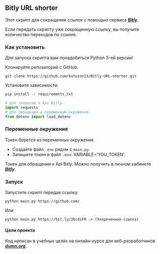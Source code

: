 ## Bitly URL shorter

Этот скрипт для сокращения ссылок с помощью сервиса ***[Bitly](https://bitly.com/)***.

Если передать скрипту уже сокращенную ссылку, вы получите количество переходов по ссылке.

### Как установить
Для запуска скрипта вам понадобиться Python 3-ей версии!

Клонируйте репозиторий с GitHub.
```
git clone https://github.com/kutuzov13/Bitly-URL-shorter.git
```
Установите зависимости.
```cmd
pip install -r requirements.txt
```

```python
# для запросов к Api Bitly.
import requests 
# для обращения к переменным окружения.
from dotenv import load_dotenv 
```
### Переменные окружения
Токен берется из переменных окружения.
- Создайте файл ```.env``` рядом с ```main.py```.
- Запишите токен в файл ```.env```: VARIABLE='YOU_TOKEN'.

Токен для обращения к Api Bitly. Можно получить в личном кабинете ***[Bitly](https://bitly.com/)***.

### Запуск
Запустите скрипт передав ссылку:
```
python main.py https://github.com/
```
Или
```
python main.py https://bit.ly/3bcdiFH -> (Укороченная ссылка)
```

#### Цели проекта
Код написан в учебных целях на онлайн-курсе для веб-разработчиков ***[dvmn.org](https://dvmn.org/modules/)***.
